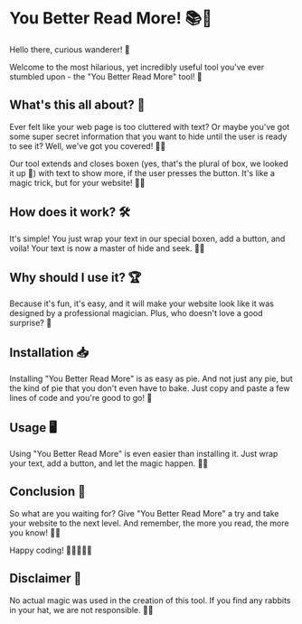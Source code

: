# You Better Read More! 📚👀

Hello there, curious wanderer! 👋

Welcome to the most hilarious, yet incredibly useful tool you've ever stumbled upon - the "You Better Read More" tool! 🎉

## What's this all about? 🤔

Ever felt like your web page is too cluttered with text? Or maybe you've got some super secret information that you want to hide until the user is ready to see it? Well, we've got you covered! 🕵️‍♂️

Our tool extends and closes boxen (yes, that's the plural of box, we looked it up 📖) with text to show more, if the user presses the button. It's like a magic trick, but for your website! 🎩🐇

## How does it work? 🛠️

It's simple! You just wrap your text in our special boxen, add a button, and voila! Your text is now a master of hide and seek. 🙈🙉

## Why should I use it? 🏆

Because it's fun, it's easy, and it will make your website look like it was designed by a professional magician. Plus, who doesn't love a good surprise? 🎁

## Installation 📥

Installing "You Better Read More" is as easy as pie. And not just any pie, but the kind of pie that you don't even have to bake. Just copy and paste a few lines of code and you're good to go! 🥧

## Usage 🖥️

Using "You Better Read More" is even easier than installing it. Just wrap your text, add a button, and let the magic happen. 🧙‍♂️

## Conclusion 🏁

So what are you waiting for? Give "You Better Read More" a try and take your website to the next level. And remember, the more you read, the more you know! 🧠💡

Happy coding! 🎉👩‍💻👨‍💻

## Disclaimer 🚨

No actual magic was used in the creation of this tool. If you find any rabbits in your hat, we are not responsible. 🐇🎩
